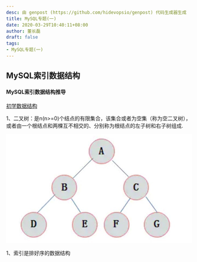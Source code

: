 ```yaml
---
desc: 由 genpost (https://github.com/hidevopsio/genpost) 代码生成器生成
title: MySQL专题(一)
date: 2020-03-29T10:40:11+08:00
author: 董长磊
draft: false
tags:
- MySQL专题(一)
---
```


## MySQL索引数据结构

#### MySQL索引数据结构推导
[初学数据结构](https://www.cs.usfca.edu/~galles/visualization/Algorithms.html)

1、二叉树：是n(n>=0)个结点的有限集合，该集合或者为空集（称为空二叉树），或者由一个根结点和两棵互不相交的、分别称为根结点的左子树和右子树组成.


![二叉树](https://github.com/dongchanglei/open-source-blog/blob/master/static/%E4%BA%8C%E5%8F%89%E6%A0%91.jpg)


1、索引是排好序的数据结构


